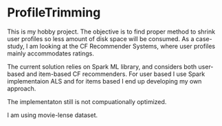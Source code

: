 # ProfileTrimming
This is my hobby project. The objective is to find proper method to shrink  user profiles  so less amount of disk space will be consumed.
As a case-study, I am looking at the CF Recommender Systems, where user profiles mainly accommodates ratings.

The current solution relies on Spark ML library, and considers both user-based and item-based CF recommenders. For user based I use Spark implementaion ALS and for items based I end up developing my own approach.

The implementaton still is not compuationally optimized.

I am using movie-lense dataset.
